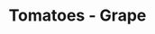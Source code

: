 ---
title: Tomatoes - Grape
price: $55.35
description: Aliquam quis turpis eget elit sodales scelerisque. Mauris sit amet eros. Suspendisse accumsan tortor quis turpis.
image: https://dummyimage.com/100x250.png/cc0000/ffffff
---